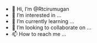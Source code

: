 - 👋 Hi, I’m @Rtcirumugan
- 👀 I’m interested in ...
- 🌱 I’m currently learning ...
- 💞️ I’m looking to collaborate on ...
- 📫 How to reach me ...

<!---
Rtcirumugan/Rtcirumugan is a ✨ special ✨ repository because its `README.md` (this file) appears on your GitHub profile.
You can click the Preview link to take a look at your changes.
--->
